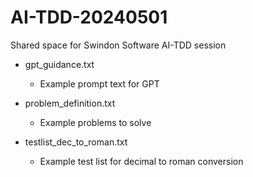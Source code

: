# AI-TDD-20240501
Shared space for Swindon Software AI-TDD session

- gpt_guidance.txt
  - Example prompt text for GPT

- problem_definition.txt
  - Example problems to solve

- testlist_dec_to_roman.txt
  - Example test list for decimal to roman conversion

